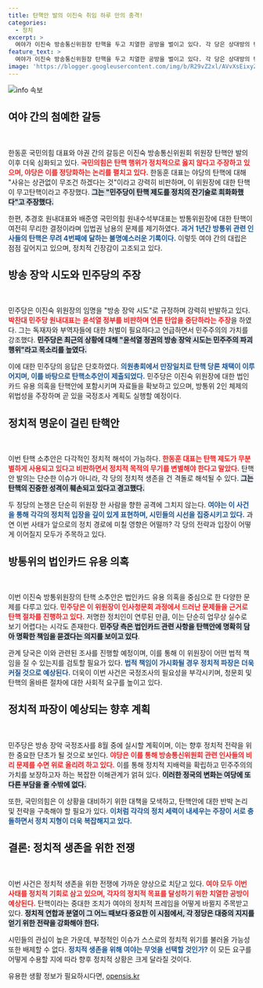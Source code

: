 ```yaml
---
title: 탄핵안 발의 이진숙 취임 하루 만의 충격!
categories:
  - 정치
excerpt: >
  여야가 이진숙 방송통신위원장 탄핵을 두고 치열한 공방을 벌이고 있다. 각 당은 상대방의 탄핵 이유를 비난하며 논란이 심화되고 있다. 민주당은 방송 장악 시도를 지적하고, 국민의힘은 무고탄핵이라며 반발하고 있다.
feature_text: >
  여야가 이진숙 방송통신위원장 탄핵을 두고 치열한 공방을 벌이고 있다. 각 당은 상대방의 탄핵 이유를 비난하며 논란이 심화되고 있다. 민주당은 방송 장악 시도를 지적하고, 국민의힘은 무고탄핵이라며 반발하고 있다.
image: 'https://blogger.googleusercontent.com/img/b/R29vZ2xl/AVvXsEixyZcFfHzMRdzZMjFBmAUKJYCLCGyLL1o632UiGVXcaFdKo_bkvkuCioo0uUKlGfBVcT3P84aROyZIXSBEx3Aw5nCQ3pTgDom1WDC4m8eifvWiAmWEEVb4x6G_l8C0QH225ldMjyaFvpxGEBGNO37VmDTDMHGhJPq73UglMfDca1-0aw/s1600/blogspot.png'
---
```


<p><img src="https://blogger.googleusercontent.com/img/b/R29vZ2xl/AVvXsEixyZcFfHzMRdzZMjFBmAUKJYCLCGyLL1o632UiGVXcaFdKo_bkvkuCioo0uUKlGfBVcT3P84aROyZIXSBEx3Aw5nCQ3pTgDom1WDC4m8eifvWiAmWEEVb4x6G_l8C0QH225ldMjyaFvpxGEBGNO37VmDTDMHGhJPq73UglMfDca1-0aw/s1600/blogspot.png" alt="info 속보" /></p>

<h2 data-ke-size="size26">여야 간의 첨예한 갈등</h2>

<p data-ke-size="size16">&nbsp;</p>  

<p>한동훈 국민의힘 대표와 야권 간의 갈등은 이진숙 방송통신위원회 위원장 탄핵안 발의 이후 더욱 심화되고 있다. <b><span style="color: #ee2323;">국민의힘은 탄핵 행위가 정치적으로 옳지 않다고 주장하고 있으며, 야당은 이를 정당화하는 논리를 펼치고 있다.</span></b> 한동훈 대표는 야당의 탄핵에 대해 "사유는 상관없이 무조건 하겠다는 것"이라고 강력히 비판하며, 이 위원장에 대한 탄핵이 무고탄핵이라고 주장했다. <b><span style="background-color: #21538527;">그는 "민주당이 탄핵 제도를 정치의 잔기술로 희화화했다"고 주장했다.</span></b> </p>

<p>한편, 추경호 원내대표와 배준영 국민의힘 원내수석부대표는 방통위원장에 대한 탄핵이 여전히 무리한 결정이라며 입법권 남용의 문제를 제기하였다. <b><span style="color: #1a5490;">과거 1년간 방통위 관련 인사들의 탄핵은 무려 4번째에 달하는 불명예스러운 기록이다.</span></b> 이렇듯 여야 간의 대립은 점점 깊어지고 있으며, 정치적 긴장감이 고조되고 있다.</p>

<h2 data-ke-size="size26">방송 장악 시도와 민주당의 주장</h2>

<p data-ke-size="size16">&nbsp;</p>  

<p>민주당은 이진숙 위원장의 임명을 "방송 장악 시도"로 규정하며 강력히 반발하고 있다. <b><span style="color: #ee2323;">박찬대 민주당 원내대표는 윤석열 정부를 비판하며 언론 탄압을 중단하라는 주장</span></b>을 하였다. 그는 독재자와 부역자들에 대한 처벌이 필요하다고 언급하면서 민주주의의 가치를 강조했다. <b><span style="background-color: #21538527;">민주당은 최근의 상황에 대해 "윤석열 정권의 방송 장악 시도는 민주주의 파괴 행위"라고 목소리를 높였다.</span></b></p>

<p>이에 대한 민주당의 응답은 단호하였다. <b><span style="color: #1a5490;">의원총회에서 만장일치로 탄핵 당론 채택이 이루어지며, 이를 바탕으로 탄핵소추안이 제출되었다.</span></b> 민주당은 이진숙 위원장에 대한 법인카드 유용 의혹을 탄핵안에 포함시키며 자료들을 확보하고 있으며, 방통위 2인 체제의 위법성을 주장하며 곧 있을 국정조사 계획도 실행할 예정이다.</p>

<h2 data-ke-size="size26">정치적 명운이 걸린 탄핵안</h2>

<p data-ke-size="size16">&nbsp;</p>  

<p>이번 탄핵 소추안은 다각적인 정치적 해석이 가능하다. <b><span style="color: #ee2323;">한동훈 대표는 탄핵 제도가 무분별하게 사용되고 있다고 비판하면서 정치적 목적의 무기를 변별해야 한다고 말았다.</span></b> 탄핵안 발의는 단순한 이슈가 아니라, 각 당의 정치적 생존을 건 격돌로 해석될 수 있다. <b><span style="background-color: #21538527;">그는 탄핵의 진중한 성격이 훼손되고 있다고 경고했다.</span></b> </p>

<p>두 정당의 논쟁은 단순히 위원장 한 사람을 향한 공격에 그치지 않는다. <b><span style="color: #1a5490;">여야는 이 사건을 통해 각각의 정치적 입장을 깊이 있게 표현하며, 시민들의 시선을 집중시키고 있다.</span></b> 과연 이번 사태가 앞으로의 정치 경로에 미칠 영향은 어떨까? 각 당의 전략과 입장이 어떻게 이어질지 모두가 주목하고 있다.</p>

<h2 data-ke-size="size26">방통위의 법인카드 유용 의혹</h2>

<p data-ke-size="size16">&nbsp;</p>  

<p>이번 이진숙 방통위원장의 탄핵 소추안은 법인카드 유용 의혹을 중심으로 한 다양한 문제를 다루고 있다. <b><span style="color: #ee2323;">민주당은 이 위원장이 인사청문회 과정에서 드러난 문제들을 근거로 탄핵 절차를 진행하고 있다.</span></b> 저명한 정치인이 연루된 만큼, 이는 단순히 업무상 실수로 보기 어렵다는 시각도 존재한다. <b><span style="background-color: #21538527;">민주당 측은 법인카드 관련 사항을 탄핵안에 명확히 담아 명확한 책임을 묻겠다는 의지를 보이고 있다</span></b>. </p>

<p>관계 당국은 이와 관련된 조사를 진행할 예정이며, 이를 통해 이 위원장이 어떤 법적 책임을 질 수 있는지를 검토할 필요가 있다. <b><span style="color: #1a5490;">법적 책임이 가시화될 경우 정치적 파장은 더욱 커질 것으로 예상된다.</span></b> 더욱이 이번 사건은 국정조사의 필요성을 부각시키며, 청문회 및 탄핵의 올바른 절차에 대한 사회적 요구를 높이고 있다.</p>

<h2 data-ke-size="size26">정치적 파장이 예상되는 향후 계획</h2>

<p data-ke-size="size16">&nbsp;</p>  

<p>민주당은 방송 장악 국정조사를 8월 중에 실시할 계획이며, 이는 향후 정치적 전략을 위한 중요한 단초가 될 것으로 보인다. <b><span style="color: #ee2323;">야당은 이를 통해 방송통신위원회 관련 인사들의 비리 문제를 수면 위로 올리려 하고 있다.</span></b> 이를 통해 정치적 지배력을 확립하고 민주주의의 가치를 보장하고자 하는 복잡한 이해관계가 얽혀 있다. <b><span style="background-color: #21538527;">이러한 정국의 변화는 여당에 또 다른 부담을 줄 수밖에 없다.</span></b> </p>

<p>또한, 국민의힘은 이 상황을 대비하기 위한 대책을 모색하고, 탄핵안에 대한 반박 논리 및 전략을 구축해야 할 필요가 있다. <b><span style="color: #1a5490;">이처럼 각각의 정치 세력이 내세우는 주장이 서로 충돌하면서 정치 지형이 더욱 복잡해지고 있다.</span></b></p>

<h2 data-ke-size="size26">결론: 정치적 생존을 위한 전쟁</h2>

<p data-ke-size="size16">&nbsp;</p>  

<p>이번 사건은 정치적 생존을 위한 전쟁에 가까운 양상으로 치닫고 있다. <b><span style="color: #ee2323;">여야 모두 이번 사태를 정치적 기회로 삼고 있으며, 각자의 정치적 목표를 달성하기 위한 치열한 공방이 예상된다.</span></b> 탄핵이라는 중대한 조치가 여야의 정치적 프레임을 어떻게 바뀔지 주목받고 있다. <b><span style="background-color: #21538527;">정치적 연합과 분열이 그 어느 때보다 중요한 이 시점에서, 각 정당은 대중의 지지를 얻기 위한 전략을 강화해야 한다.</span></b> </p>

<p>시민들의 관심이 높은 가운데, 부정적인 이슈가 스스로의 정치적 위기를 불러올 가능성 또한 배제할 수 없다. <b><span style="color: #1a5490;">정치적 생존을 위해 여야는 무엇을 선택할 것인가?</span></b> 이 모든 요구를 어떻게 수용할 지에 따라 향후 정치적 상황은 크게 달라질 것이다.</p>
유용한 생활 정보가 필요하시다면, <a href="https://opensis.kr" rel="dofollow">opensis.kr</a>



